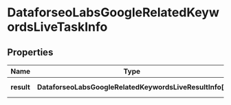 # DataforseoLabsGoogleRelatedKeywordsLiveTaskInfo

## Properties

| Name | Type | Description | Notes |
|------------ | ------------- | ------------- | -------------|
**result** | **DataforseoLabsGoogleRelatedKeywordsLiveResultInfo[]** | array of results |[optional]|